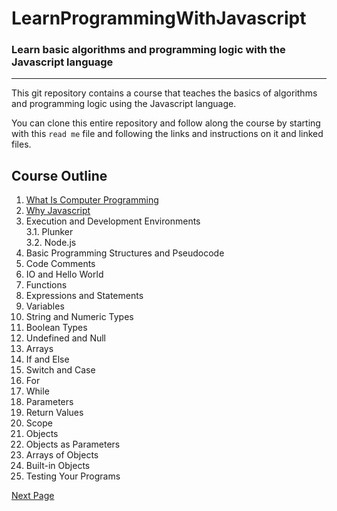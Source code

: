# LearnProgrammingWithJavascript
### Learn basic algorithms and programming logic with the Javascript language
---
This git repository contains a course that teaches the basics of algorithms and programming logic using the Javascript language.

You can clone this entire repository and follow along the course by starting with this `read me` file and following the links and instructions on it and linked files.
## Course Outline
1. [What Is Computer Programming](https://github.com/mbarsott/LearnProgrammingWithJavascript/blob/master/01_WhatIsComputerProgramming.md) [](https://www.khanacademy.org/computing/computer-programming/programming/intro-to-programming/v/programming-intro)
2. [Why Javascript](https://github.com/mbarsott/LearnProgrammingWithJavascript/blob/master/02_WhyJavaScript.md) [](https://app.pluralsight.com/library/courses/javascript-getting-started/table-of-contents)
3. Execution and Development Environments [](https://app.pluralsight.com/library/courses/learning-programming-javascript/table-of-contents)  
   3.1. Plunker [](https://app.pluralsight.com/library/courses/javascript-getting-started/table-of-contents)  
   3.2. Node.js [](https://app.pluralsight.com/library/courses/learning-programming-javascript/table-of-contents)
4. Basic Programming Structures and Pseudocode [](https://courses.edx.org/courses/course-v1:HarvardX+CS50+X/course/)
5. Code Comments [](https://app.pluralsight.com/library/courses/learning-programming-javascript/table-of-contents)
6. IO and Hello World [](https://www.hackerrank.com/challenges/30-hello-world/tutorial)
7. Functions [](https://app.pluralsight.com/library/courses/javascript-getting-started/table-of-contents)
8. Expressions and Statements [](https://app.pluralsight.com/library/courses/javascript-programming-basics/table-of-contents)
9. Variables [](https://app.pluralsight.com/library/courses/javascript-getting-started/table-of-contents)
10. String and Numeric Types [](https://app.pluralsight.com/library/courses/javascript-getting-started/table-of-contents)
11. Boolean Types [](https://app.pluralsight.com/library/courses/javascript-getting-started/table-of-contents)
12. Undefined and Null [](https://app.pluralsight.com/library/courses/javascript-getting-started/table-of-contents)
13. Arrays [](https://app.pluralsight.com/library/courses/javascript-getting-started/table-of-contents)
14. If and Else [](https://app.pluralsight.com/library/courses/javascript-getting-started/table-of-contents)
15. Switch and Case [](https://app.pluralsight.com/library/courses/javascript-getting-started/table-of-contents)
16. For [](https://app.pluralsight.com/library/courses/javascript-getting-started/table-of-contents)
17. While [](https://app.pluralsight.com/library/courses/javascript-getting-started/table-of-contents)
18. Parameters [](https://app.pluralsight.com/library/courses/javascript-getting-started/table-of-contents)
19. Return Values [](https://app.pluralsight.com/library/courses/javascript-getting-started/table-of-contents)
20. Scope [](https://app.pluralsight.com/library/courses/javascript-getting-started/table-of-contents)
21. Objects [](https://app.pluralsight.com/library/courses/javascript-getting-started/table-of-contents)
22. Objects as Parameters [](https://app.pluralsight.com/library/courses/javascript-getting-started/table-of-contents)
23. Arrays of Objects [](https://app.pluralsight.com/library/courses/javascript-getting-started/table-of-contents)
24. Built-in Objects [](https://app.pluralsight.com/library/courses/javascript-getting-started/table-of-contents)
25. Testing Your Programs [](https://app.pluralsight.com/library/courses/learning-programming-javascript/table-of-contents)

[Next Page](https://github.com/mbarsott/LearnProgrammingWithJavascript/blob/master/01_WhatIsComputerProgramming.md)
